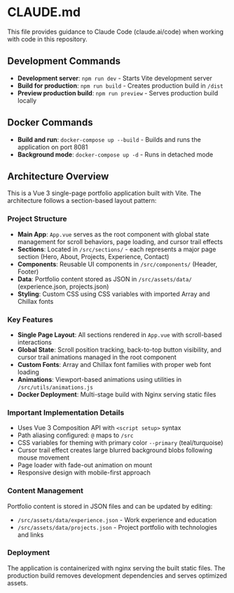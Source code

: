 # CLAUDE.md

This file provides guidance to Claude Code (claude.ai/code) when working with code in this repository.

## Development Commands

- **Development server**: `npm run dev` - Starts Vite development server
- **Build for production**: `npm run build` - Creates production build in `/dist`
- **Preview production build**: `npm run preview` - Serves production build locally

## Docker Commands

- **Build and run**: `docker-compose up --build` - Builds and runs the application on port 8081
- **Background mode**: `docker-compose up -d` - Runs in detached mode

## Architecture Overview

This is a Vue 3 single-page portfolio application built with Vite. The architecture follows a section-based layout pattern:

### Project Structure
- **Main App**: `App.vue` serves as the root component with global state management for scroll behaviors, page loading, and cursor trail effects
- **Sections**: Located in `/src/sections/` - each represents a major page section (Hero, About, Projects, Experience, Contact)
- **Components**: Reusable UI components in `/src/components/` (Header, Footer)
- **Data**: Portfolio content stored as JSON in `/src/assets/data/` (experience.json, projects.json)
- **Styling**: Custom CSS using CSS variables with imported Array and Chillax fonts

### Key Features
- **Single Page Layout**: All sections rendered in `App.vue` with scroll-based interactions
- **Global State**: Scroll position tracking, back-to-top button visibility, and cursor trail animations managed in the root component
- **Custom Fonts**: Array and Chillax font families with proper web font loading
- **Animations**: Viewport-based animations using utilities in `/src/utils/animations.js`
- **Docker Deployment**: Multi-stage build with Nginx serving static files

### Important Implementation Details
- Uses Vue 3 Composition API with `<script setup>` syntax
- Path aliasing configured: `@` maps to `/src`
- CSS variables for theming with primary color `--primary` (teal/turquoise)
- Cursor trail effect creates large blurred background blobs following mouse movement
- Page loader with fade-out animation on mount
- Responsive design with mobile-first approach

### Content Management
Portfolio content is stored in JSON files and can be updated by editing:
- `/src/assets/data/experience.json` - Work experience and education
- `/src/assets/data/projects.json` - Project portfolio with technologies and links

### Deployment
The application is containerized with nginx serving the built static files. The production build removes development dependencies and serves optimized assets.